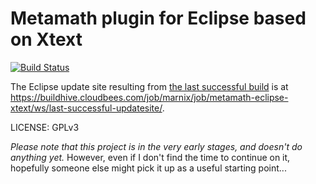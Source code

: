 Metamath plugin for Eclipse based on Xtext
==========================================

[![Build Status](https://buildhive.cloudbees.com/job/marnix/job/metamath-eclipse-xtext/badge/icon)](https://buildhive.cloudbees.com/job/marnix/job/metamath-eclipse-xtext/)

The Eclipse update site resulting from [the last successful build](https://buildhive.cloudbees.com/job/marnix/job/metamath-eclipse-xtext/lastSuccessfulBuild/) is at https://buildhive.cloudbees.com/job/marnix/job/metamath-eclipse-xtext/ws/last-successful-updatesite/.

LICENSE: GPLv3

*Please note that this project is in the very early stages, and doesn't do anything yet.*  However, even if I don't find the time to continue on it, hopefully someone else might pick it up as a useful starting point...

